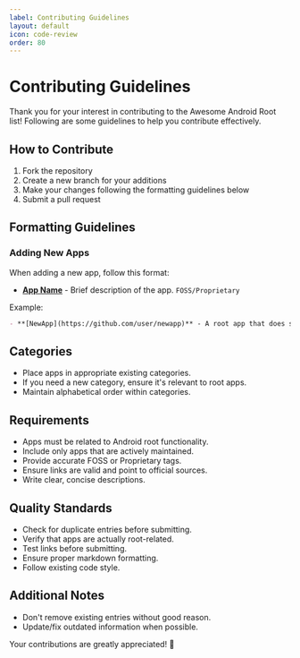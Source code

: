 ```yaml
---
label: Contributing Guidelines
layout: default
icon: code-review
order: 80
---
```


# Contributing Guidelines

Thank you for your interest in contributing to the Awesome Android Root list! Following are some guidelines to help you contribute effectively.

## How to Contribute

1. Fork the repository
2. Create a new branch for your additions
3. Make your changes following the formatting guidelines below
4. Submit a pull request

## Formatting Guidelines

### Adding New Apps

When adding a new app, follow this format:
- **[App Name](link-to-app)** - Brief description of the app. `FOSS/Proprietary`

Example:
```markdown
- **[NewApp](https://github.com/user/newapp)** - A root app that does something cool. `FOSS`
```

## Categories
- Place apps in appropriate existing categories.
- If you need a new category, ensure it's relevant to root apps.
- Maintain alphabetical order within categories.

## Requirements
- Apps must be related to Android root functionality.
- Include only apps that are actively maintained.
- Provide accurate FOSS or Proprietary tags.
- Ensure links are valid and point to official sources.
- Write clear, concise descriptions.

## Quality Standards
- Check for duplicate entries before submitting.
- Verify that apps are actually root-related.
- Test links before submitting.
- Ensure proper markdown formatting.
- Follow existing code style.

## Additional Notes
- Don't remove existing entries without good reason.
- Update/fix outdated information when possible.

Your contributions are greatly appreciated! 🚀
